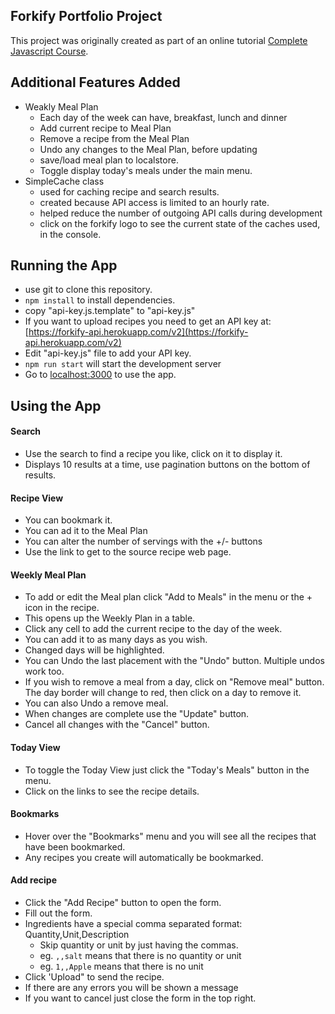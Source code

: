 ## Forkify Portfolio Project
This project was originally created as part of an online tutorial
[Complete Javascript Course](https://github.com/jonasschmedtmann/complete-javascript-course).

## Additional Features Added
- Weakly Meal Plan
  - Each day of the week can have, breakfast, lunch and dinner
  - Add current recipe to Meal Plan
  - Remove a recipe from the Meal Plan
  - Undo any changes to the Meal Plan, before updating
  - save/load meal plan to localstore.
  - Toggle display today's meals under the main menu.
- SimpleCache class
  - used for caching recipe and search results.
  - created because API access is limited to an hourly rate.
  - helped reduce the number of outgoing API calls during development
  - click on the forkify logo to see the current state of the caches used, in the console.

## Running the App

- use git to clone this repository.
- ```npm install``` to install dependencies.
- copy "api-key.js.template" to "api-key.js"
- If you want to upload recipes you need to get an API key at: [https://forkify-api.herokuapp.com/v2](https://forkify-api.herokuapp.com/v2)
- Edit "api-key.js" file to add your API key.
- ```npm run start``` will start the development server
- Go to [localhost:3000](localhost:3000) to use the app.

## Using the App

#### Search
- Use the search to find a recipe you like, click on it to display it.
- Displays 10 results at a time, use pagination buttons on the bottom of results.

#### Recipe View
- You can bookmark it.
- You can ad it to the Meal Plan
- You can alter the number of servings with the +/- buttons
- Use the link to get to the source recipe web page.

#### Weekly Meal Plan
- To add or edit the Meal plan click "Add to Meals" in the menu or the + icon in the recipe.
- This opens up the Weekly Plan in a table.
- Click any cell to add the current recipe to the day of the week.
- You can add it to as many days as you wish.
- Changed days will be highlighted.
- You can Undo the last placement with the "Undo" button. Multiple undos work too.
- If you wish to remove a meal from a day, click on "Remove meal" button. The day border will change to red, then click on a day to remove it.
- You can also Undo a remove meal.
- When changes are complete use the "Update" button.
- Cancel all changes with the "Cancel" button.

#### Today View
- To toggle the Today View just click the "Today's Meals" button in the menu.
- Click on the links to see the recipe details.

#### Bookmarks
- Hover over the "Bookmarks" menu and you will see all the recipes that have been bookmarked.
- Any recipes you create will automatically be bookmarked.

#### Add recipe
- Click the "Add Recipe" button to open the form.
- Fill out the form.
- Ingredients have a special comma separated format: Quantity,Unit,Description
  - Skip quantity or unit by just having the commas.
  - eg. ```,,salt``` means that there is no quantity or unit
  - eg. ```1,,Apple``` means that there is no unit
- Click 'Upload" to send the recipe.
- If there are any errors you will be shown a message
- If you want to cancel just close the form in the top right.
